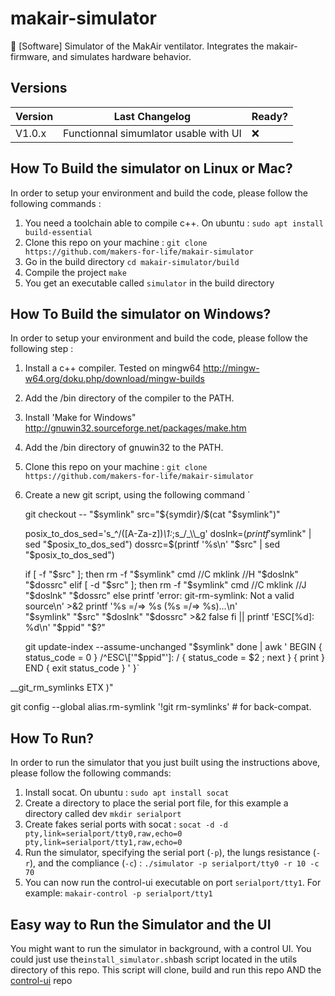 # makair-simulator
🥽 [Software] Simulator of the MakAir ventilator. Integrates the makair-firmware, and simulates hardware behavior.


## Versions

| Version | Last Changelog | Ready? |
| ------- | -------------- | ------ |
| V1.0.x | Functionnal simumlator usable with UI | ❌

## How To Build the simulator on Linux or Mac?

In order to setup your environment and build the code, please follow the following commands :

1. You need a toolchain able to compile c++. On ubuntu : `sudo apt install build-essential `
2. Clone this repo on your machine : `git clone https://github.com/makers-for-life/makair-simulator`
3. Go in the build directory `cd makair-simulator/build`
4. Compile the project `make`
5. You get an executable called `simulator` in the build directory

## How To Build the simulator on Windows?

In order to setup your environment and build the code, please follow the following step :

1. Install a c++ compiler. Tested on mingw64 http://mingw-w64.org/doku.php/download/mingw-builds
2. Add the /bin directory of the compiler to the PATH.
3. Install 'Make for Windows" http://gnuwin32.sourceforge.net/packages/make.htm
4. Add the /bin directory of gnuwin32 to the PATH.
5. Clone this repo on your machine : `git clone https://github.com/makers-for-life/makair-simulator`
6. Create a new git script, using the following command `

    git checkout -- "$symlink"
    src="${symdir}/$(cat "$symlink")"

    posix_to_dos_sed='s_^/\([A-Za-z]\)_\1:_;s_/_\\\\_g'
    doslnk=$(printf '%s\n' "$symlink" | sed "$posix_to_dos_sed")
    dossrc=$(printf '%s\n' "$src" | sed "$posix_to_dos_sed")

    if [ -f "$src" ]; then
      rm -f "$symlink"
      cmd //C mklink //H "$doslnk" "$dossrc"
    elif [ -d "$src" ]; then
      rm -f "$symlink"
      cmd //C mklink //J "$doslnk" "$dossrc"
    else
      printf 'error: git-rm-symlink: Not a valid source\n' >&2
      printf '%s =/=> %s  (%s =/=> %s)...\n' \
          "$symlink" "$src" "$doslnk" "$dossrc" >&2
      false
    fi || printf 'ESC[%d]: %d\n' "$ppid" "$?"

    git update-index --assume-unchanged "$symlink"
  done | awk '
    BEGIN { status_code = 0 }
    /^ESC\['"$ppid"'\]: / { status_code = $2 ; next }
    { print }
    END { exit status_code }
  '
}`

__git_rm_symlinks
ETX
)"

git config --global alias.rm-symlink '!git rm-symlinks'  # for back-compat.


## How To Run?

In order to run the simulator that you just built using the instructions above, please follow the following commands:
1. Install socat. On ubuntu : `sudo apt install socat `
2. Create a directory to place the serial port file, for this example a directory called dev `mkdir serialport `
3. Create fakes serial ports with socat : `socat -d -d pty,link=serialport/tty0,raw,echo=0 pty,link=serialport/tty1,raw,echo=0 `
4. Run the simulator, specifying the serial port (`-p`), the lungs resistance (`-r`), and the compliance (`-c`) : `./simulator -p serialport/tty0 -r 10 -c 70`
5. You can now run the control-ui executable on port `serialport/tty1`. For example: `makair-control -p serialport/tty1`

## Easy way to Run the Simulator and the UI
You might want to run the simulator in background, with a control UI. You could just use the` install_simulator.sh `bash script located in the utils directory of this repo.
This script will clone, build and run this repo AND the [control-ui](https://github.com/makers-for-life/makair-control-ui) repo

